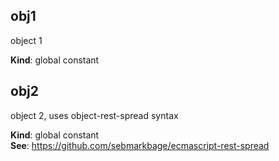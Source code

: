 <a name="obj1"></a>
## obj1
object 1

**Kind**: global constant  
<a name="obj2"></a>
## obj2
object 2, uses object-rest-spread syntax

**Kind**: global constant  
**See**: https://github.com/sebmarkbage/ecmascript-rest-spread  
